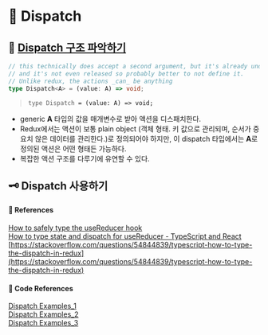 # 🌟 Dispatch

## 🦴 [Dispatch 구조 파악하기](https://github.com/DefinitelyTyped/DefinitelyTyped/blob/813a8799e465a7d5f0d6776643f20f93681e85e4/types/react/index.d.ts#L872C27-L872C27)

```ts
// this technically does accept a second argument, but it's already under a deprecation warning
// and it's not even released so probably better to not define it.
// Unlike redux, the actions _can_ be anything
type Dispatch<A> = (value: A) => void;
```

> <code>type Dispatch<A> = (value: A) => void;</code>

- generic **A** 타입의 값을 매개변수로 받아 액션을 디스패치한다.
- Redux에서는 액션이 보통 plain object (객체 형태. 키 값으로 관리되며, 순서가 중요치 않은 데이터를 관리한다.)로 정의되어야 하지만, 이 dispatch 타입에서는 **A**로 정의된 액션은 어떤 형태든 가능하다.
- 복잡한 액션 구조를 다루기에 유연할 수 있다.

## 🗝️ Dispatch 사용하기

#### 🔎 References

[How to safely type the useReducer hook](https://www.fabiobiondi.dev/blog/2023-01/how-to-safely-type-usereducer-in-react-and-typescript) <br/>
[How to type state and dispatch for useReducer - TypeScript and React](https://stackoverflow.com/questions/59432133/how-to-type-state-and-dispatch-for-usereducer-typescript-and-react) <br/>
[https://stackoverflow.com/questions/54844839/typescript-how-to-type-the-dispatch-in-redux](https://stackoverflow.com/questions/54844839/typescript-how-to-type-the-dispatch-in-redux)

#### 🤖 Code References

[Dispatch Examples_1](https://github.com/TrueFiEng/useDApp/blob/master/packages/core/src/providers/blockNumber/common/subscribeToNewBlock.ts) <br/>
[Dispatch Examples_2](https://github.com/artifacthub/hub/blob/master/web/src/context/AppCtx.tsx) <br/>
[Dispatch Examples_3](https://github.com/geekdada/yasd/blob/master/src/models/profile.tsx)
